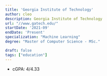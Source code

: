 ```yaml
---
title: 'Georgia Institute of Technology'
author: cleo
description: Georgia Institute of Technology
url: "//www.gatech.edu/"
startDate: '2021-09'
endDate: 'Present'
specialization: "Machine Learning"
degree: "Master of Computer Science - MSc."

draft: false
tags: ["education"]
---
```

- cGPA: 4/4.33
